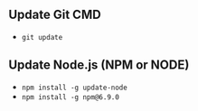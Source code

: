 ## Update Git CMD
- `git update`

## Update Node.js (NPM or NODE)
- `npm install -g update-node`
- `npm install -g npm@6.9.0`
